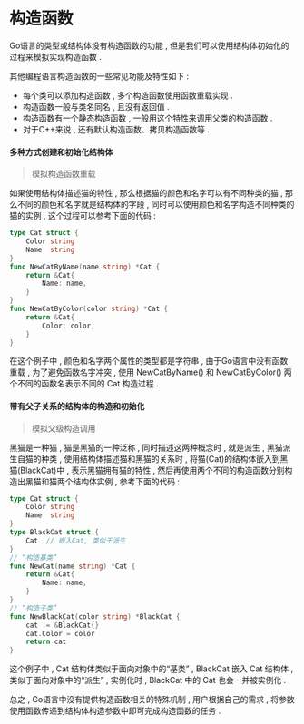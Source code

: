 # 构造函数

Go语言的类型或结构体没有构造函数的功能 , 但是我们可以使用结构体初始化的过程来模拟实现构造函数 .

其他编程语言构造函数的一些常见功能及特性如下 :

* 每个类可以添加构造函数 , 多个构造函数使用函数重载实现 . 
* 构造函数一般与类名同名 , 且没有返回值 . 
* 构造函数有一个静态构造函数 , 一般用这个特性来调用父类的构造函数 . 
* 对于C++来说 , 还有默认构造函数、拷贝构造函数等 . 

#### 多种方式创建和初始化结构体

> 模拟构造函数重载

如果使用结构体描述猫的特性 , 那么根据猫的颜色和名字可以有不同种类的猫 , 那么不同的颜色和名字就是结构体的字段 , 同时可以使用颜色和名字构造不同种类的猫的实例 , 这个过程可以参考下面的代码 :

```go
type Cat struct {
    Color string
    Name  string
}
func NewCatByName(name string) *Cat {
    return &Cat{
        Name: name,
    }
}
func NewCatByColor(color string) *Cat {
    return &Cat{
        Color: color,
    }
}
```

在这个例子中 , 颜色和名字两个属性的类型都是字符串 , 由于Go语言中没有函数重载 , 为了避免函数名字冲突 , 使用 NewCatByName\(\) 和 NewCatByColor\(\) 两个不同的函数名表示不同的 Cat 构造过程 .

#### 带有父子关系的结构体的构造和初始化

> 模拟父级构造调用

黑猫是一种猫 , 猫是黑猫的一种泛称 , 同时描述这两种概念时 , 就是派生 , 黑猫派生自猫的种类 , 使用结构体描述猫和黑猫的关系时 , 将猫\(Cat\)的结构体嵌入到黑猫\(BlackCat\)中 , 表示黑猫拥有猫的特性 , 然后再使用两个不同的构造函数分别构造出黑猫和猫两个结构体实例 , 参考下面的代码 :

```go
type Cat struct {
    Color string
    Name  string
}
type BlackCat struct {
    Cat  // 嵌入Cat, 类似于派生
}
// “构造基类”
func NewCat(name string) *Cat {
    return &Cat{
        Name: name,
    }
}
// “构造子类”
func NewBlackCat(color string) *BlackCat {
    cat := &BlackCat{}
    cat.Color = color
    return cat
}
```

这个例子中 , Cat 结构体类似于面向对象中的“基类” , BlackCat 嵌入 Cat 结构体 , 类似于面向对象中的“派生” , 实例化时 , BlackCat 中的 Cat 也会一并被实例化 . 

总之 , Go语言中没有提供构造函数相关的特殊机制 , 用户根据自己的需求 , 将参数使用函数传递到结构体构造参数中即可完成构造函数的任务 . 

